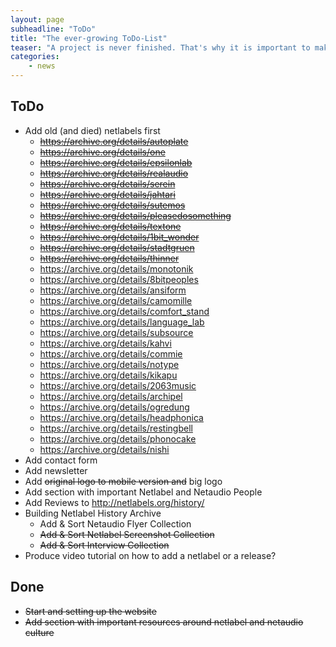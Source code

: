 ```yaml
---
layout: page
subheadline: "ToDo"
title: "The ever-growing ToDo-List"
teaser: "A project is never finished. That's why it is important to make some notes on the way. This is my ToDo-List for Netlabels.org."
categories:
    - news
---
```

## ToDo

- Add old (and died) netlabels first
    - <s>https://archive.org/details/autoplate</s>
    - <s>https://archive.org/details/one</s>
    - <s>https://archive.org/details/epsilonlab</s>
    - <s>https://archive.org/details/realaudio</s>
    - <s>https://archive.org/details/serein</s>
    - <s>https://archive.org/details/jahtari</s>
    - <s>https://archive.org/details/sutemos</s>
    - <s>https://archive.org/details/pleasedosomething</s>
    - <s>https://archive.org/details/textone</s>
    - <s>https://archive.org/details/1bit_wonder</s>
    - <s>https://archive.org/details/stadtgruen</s>
    - <s>https://archive.org/details/thinner</s>
    - https://archive.org/details/monotonik
    - https://archive.org/details/8bitpeoples
    - https://archive.org/details/ansiform
    - https://archive.org/details/camomille
    - https://archive.org/details/comfort_stand
    - https://archive.org/details/language_lab
    - https://archive.org/details/subsource
    - https://archive.org/details/kahvi
    - https://archive.org/details/commie
    - https://archive.org/details/notype
    - https://archive.org/details/kikapu
    - https://archive.org/details/2063music
    - https://archive.org/details/archipel
    - https://archive.org/details/ogredung
    - https://archive.org/details/headphonica
    - https://archive.org/details/restingbell
    - https://archive.org/details/phonocake
    - https://archive.org/details/nishi
- Add contact form
- Add newsletter
- Add <s>original logo to mobile version and</s> big logo
- Add section with important Netlabel and Netaudio People
- Add Reviews to <http://netlabels.org/history/>
- Building Netlabel History Archive
    - Add & Sort Netaudio Flyer Collection
    - <s>Add & Sort Netlabel Screenshot Collection</s>
    - <s>Add & Sort Interview Collection</s>
- Produce video tutorial on how to add a netlabel or a release?


## Done

- <s>Start and setting up the website</s>
- <s>Add section with important resources around netlabel and netaudio culture</s>